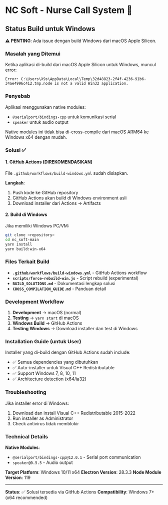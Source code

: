 # NC Soft - Nurse Call System 🏥

## Status Build untuk Windows

⚠️ **PENTING**: Ada issue dengan build Windows dari macOS Apple Silicon.

### Masalah yang Ditemui

Ketika aplikasi di-build dari macOS Apple Silicon untuk Windows, muncul error:

```
Error: C:\Users\X9s\AppData\Local\Temp\32d48823-2f4f-4236-91b6-34ae4996c412.tmp.node is not a valid Win32 application.
```

### Penyebab

Aplikasi menggunakan native modules:
- `@serialport/bindings-cpp` untuk komunikasi serial
- `speaker` untuk audio output

Native modules ini tidak bisa di-cross-compile dari macOS ARM64 ke Windows x64 dengan mudah.

### Solusi ✅

#### 1. GitHub Actions (DIREKOMENDASIKAN)

File `.github/workflows/build-windows.yml` sudah disiapkan.

**Langkah**:
1. Push kode ke GitHub repository
2. GitHub Actions akan build di Windows environment asli
3. Download installer dari Actions → Artifacts

#### 2. Build di Windows

Jika memiliki Windows PC/VM:
```bash
git clone <repository>
cd nc_soft-main
yarn install
yarn build:win-x64
```

### Files Terkait Build

- **`.github/workflows/build-windows.yml`** - GitHub Actions workflow
- **`scripts/force-rebuild-win.js`** - Script rebuild (experimental)
- **`BUILD_SOLUTIONS.md`** - Dokumentasi lengkap solusi
- **`CROSS_COMPILATION_GUIDE.md`** - Panduan detail

### Development Workflow

1. **Development** → macOS (normal)
2. **Testing** → `yarn start` di macOS
3. **Windows Build** → GitHub Actions
4. **Testing Windows** → Download installer dan test di Windows

### Installation Guide (untuk User)

Installer yang di-build dengan GitHub Actions sudah include:
- ✅ Semua dependencies yang dibutuhkan
- ✅ Auto-installer untuk Visual C++ Redistributable
- ✅ Support Windows 7, 8, 10, 11
- ✅ Architecture detection (x64/ia32)

### Troubleshooting

Jika installer error di Windows:
1. Download dan install Visual C++ Redistributable 2015-2022
2. Run installer as Administrator
3. Check antivirus tidak memblokir

### Technical Details

**Native Modules**:
- `@serialport/bindings-cpp@12.0.1` - Serial port communication
- `speaker@0.5.5` - Audio output

**Target Platform**: Windows 10/11 x64
**Electron Version**: 28.3.3
**Node Module Version**: 119

---

**Status**: ✅ Solusi tersedia via GitHub Actions
**Compatibility**: Windows 7+ (x64 recommended) 